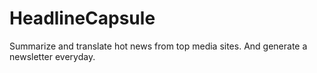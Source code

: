 # HeadlineCapsule

Summarize and translate hot news from top media sites. And generate a newsletter everyday.

